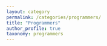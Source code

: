 ```yaml
---
layout: category
permalink: /categories/programmers/
title: "Programmers"
author_profile: true
taxonomy: programmers
---
```


